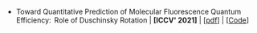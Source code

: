 + Toward Quantitative Prediction of Molecular Fluorescence Quantum Efficiency:  Role of Duschinsky Rotation | **[ICCV' 2021]** | [[pdf](https://arxiv.org/pdf/2109.13488)] | [[Code](https://github.com/akasha-imaging/ICCV2021)]

